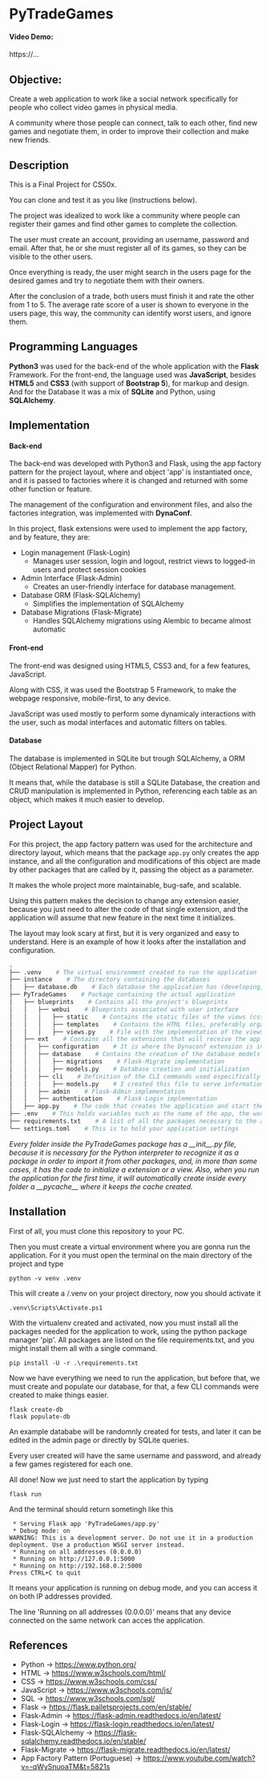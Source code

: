 
# PyTradeGames

#### Video Demo:

https://...

## Objective:

Create a web application to work like a social network specifically for people who collect video games in physical media.  

A community where those people can connect, talk to each other, find new games and negotiate them, in order to improve their collection and make new friends.

## Description

This is a Final Project for CS50x.

You can clone and test it as you like (instructions below).

The project was idealized to work like a community where people can register their games and find other games to complete the collection.  

The user must create an account, providing an username, password and email. After that, he or she must register all of its games, so they can be visible to the other users.  

Once everything is ready, the user might search in the users page for the desired games and try to negotiate them with their owners.

After the conclusion of a trade, both users must finish it and rate the other from 1 to 5. The average rate score of a user is shown to everyone in the users page, this way, the community can identify worst users, and ignore them.

## Programming Languages

**Python3** was used for the back-end of the whole application with the **Flask** Framework. For the front-end, the language used was **JavaScript**, besides **HTML5** and **CSS3** (with support of **Bootstrap 5**), for markup and design. And for the Database it was a mix of **SQLite** and Python, using **SQLAlchemy**.

## Implementation

#### Back-end

The back-end was developed with Python3 and Flask, using the app factory pattern for the project layout, where and object 'app' is instantiated once, and it is passed to factories where it is changed and returned with some other function or feature.

The management of the configuration and environment files, and also the factories integration, was implemented with **DynaConf**.

In this project, flask extensions were used to implement the app factory, and by feature, they are:

- Login management (Flask-Login)
  - Manages user session, login and logout, restrict views to logged-in users and protect session cookies
- Admin Interface (Flask-Admin)
  - Creates an user-friendly interface for database management.
- Database ORM (Flask-SQLAlchemy)
  - Simplifies the implementation of SQLAlchemy
- Database Migrations (Flask-Migrate)
  - Handles SQLAlchemy migrations using Alembic to became almost automatic
  
#### Front-end

The front-end was designed using HTML5, CSS3 and, for a few features, JavaScript.

Along with CSS, it was used the Bootstrap 5 Framework, to make the webpage responsive, mobile-first, to any device.

JavaScript was used mostly to perform some dynamicaly interactions with the user, such as modal interfaces and automatic filters on tables.

#### Database

The database is implemented in SQLite but trough SQLAlchemy, a ORM (Object Relational Mapper) for Python.

It means that, while the database is still a SQLite Database, the creation and CRUD manipulation is implemented in Python, referencing each table as an object, which makes it much easier to develop. 

## Project Layout

For this project, the app factory pattern was used for the architecture and directory layout, which means that the package ```app.py``` only creates the app instance, and all the configuration and modifications of this object are made by other packages that are called by it, passing the object as a parameter.

It makes the whole project more maintainable, bug-safe, and scalable.

Using this pattern makes the decision to change any extension easier, because you just need to alter the code of that single extension, and the application will assume that new feature in the next time it initializes.

The layout may look scary at first, but it is very organized and easy to understand. Here is an example of how it looks after the installation and configuration.

```py
.
├── .venv    # The virtual environment created to run the application
├── instance    # The directory containing the databases
│   ├── database.db    # Each database the application has (developing, production, etc.)
├── PyTradeGames    # Package containing the actual application
│   ├── blueprints    # Contains all the project's blueprints
│   │   ├── webui    # Blueprints associated with user interface
│   │   │   ├── static    # Contains the static files of the views (css, images, js files)
│   │   │   ├── templates    # Contains the HTML files, preferably organized in folders by context
│   │   │   ├── views.py    # File with the implementation of the views
│   ├── ext    # Contains all the extensions that will receive the app object and modify it, adding more features.
│   │   ├── configuration    # It is where the Dynaconf extension is initialized
│   │   ├── database    # Contains the creation of the database models and the migrations
│   │   │   ├── migrations    # Flask-Migrate implementation
│   │   │   ├── models.py    # Database creation and initialization
│   │   ├── cli    # Definition of the CLI commands used especifically in the project
│   │   │   ├── models.py    # I created this file to serve information for database population
│   │   ├── admin    # Flask-Admin implementation
│   │   ├── authentication    # Flask-Login implementation
│   ├── app.py    # The code that creates the application and start the configuration
├── .env    # This holds variables such as the name of the app, the working environment (debug, production...), port, etc
├── requirements.txt    # A list of all the packages necessary to the application work
└── settings.toml    # This is to hold your application settings
```

_Every folder inside the PyTradeGames package has a \_\_init\_\_.py file, because it is necessary for the Python interpreter to recognize it as a package in order to import it from other packages, and, in more than some cases, it has the code to initialize a extension or a view._
_Also, when you run the application for the first time, it will automatically create inside every folder a \_\_pycache\_\_ where it keeps the cache created._

## Installation

First of all, you must clone this repository to your PC.  

Then you must create a virtual environment where you are gonna run the application. For it you must open the terminal on the main directory of the project and type

```shell
python -v venv .venv
```

This will create a /.venv on your project directory, now you should activate it

```shell
.venv\Scripts\Activate.ps1
```

With the virtualenv created and activated, now you must install all the packages needed for the application to work, using the python package manager 'pip'. All packages are listed on the file requirements.txt, and you might install them all with a single command.

```shell
pip install -U -r .\requirements.txt
```

Now we have everything we need to run the application, but before that, we must create and populate our database, for that, a few CLI commands were created to make things easier.

```shell
flask create-db
flask populate-db
```

An example datababe will be randomnly created for tests, and later it can be edited in the admin page or directly by SQLite queries.

Every user created will have the same username and password, and already a few games registered for each one.

All done! Now we just need to start the application by typing

```shell
flask run
```

And the terminal should return sometingh like this

```
 * Serving Flask app 'PyTradeGames/app.py'
 * Debug mode: on
WARNING: This is a development server. Do not use it in a production deployment. Use a production WSGI server instead.
 * Running on all addresses (0.0.0.0)
 * Running on http://127.0.0.1:5000
 * Running on http://192.168.0.2:5000
Press CTRL+C to quit
```

It means your application is running on debug mode, and you can access it on both IP addresses provided.

The line 'Running on all addresses (0.0.0.0)' means that any device connected on the same network can acces the application.

## References

- Python -> https://www.python.org/
- HTML -> https://www.w3schools.com/html/
- CSS -> https://www.w3schools.com/css/
- JavaScript -> https://www.w3schools.com/js/
- SQL -> https://www.w3schools.com/sql/
- Flask -> https://flask.palletsprojects.com/en/stable/
- Flask-Admin -> https://flask-admin.readthedocs.io/en/latest/
- Flask-Login -> https://flask-login.readthedocs.io/en/latest/
- Flask-SQLAlchemy -> https://flask-sqlalchemy.readthedocs.io/en/stable/
- Flask-Migrate -> https://flask-migrate.readthedocs.io/en/latest/
- App Factory Pattern (Portuguese) -> https://www.youtube.com/watch?v=-qWySnuoaTM&t=5821s